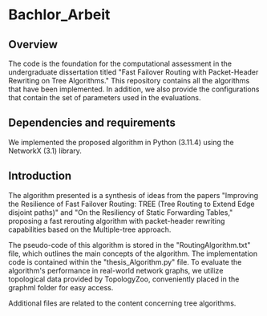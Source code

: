 # Bachlor_Arbeit
## Overview
The code is the foundation for the computational assessment in the undergraduate dissertation titled "Fast Failover Routing with Packet-Header Rewriting on Tree Algorithms." This repository contains all the algorithms that have been implemented. In addition, we also provide the configurations that contain the set of parameters used in the evaluations.

## Dependencies and requirements
We implemented the proposed algorithm in Python (3.11.4) using the NetworkX (3.1) library.

## Introduction
The algorithm presented is a synthesis of ideas from the papers "Improving the Resilience of Fast Failover Routing: TREE (Tree Routing to Extend Edge disjoint paths)" and "On the Resiliency of Static Forwarding Tables," proposing a fast rerouting algorithm with packet-header rewriting capabilities based on the Multiple-tree approach.

The pseudo-code of this algorithm is stored in the "RoutingAlgorithm.txt" file, which outlines the main concepts of the algorithm. The implementation code is contained within the "thesis_Algorithm.py" file. To evaluate the algorithm's performance in real-world network graphs, we utilize topological data provided by TopologyZoo, conveniently placed in the graphml folder for easy access.

Additional files are related to the content concerning tree algorithms.
